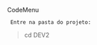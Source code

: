 CodeMenu
<pre><code> Entre na pasta do projeto:
</code></pre>
<blockquote>
<p>cd DEV2</p>
</blockquote>
